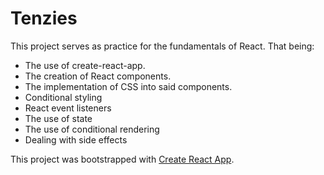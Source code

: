 # Tenzies

This project serves as practice for the fundamentals of React. That being:

- The use of create-react-app.
- The creation of React components.
- The implementation of CSS into said components.
- Conditional styling
- React event listeners
- The use of state
- The use of conditional rendering
- Dealing with side effects

This project was bootstrapped with [Create React App](https://github.com/facebook/create-react-app).
